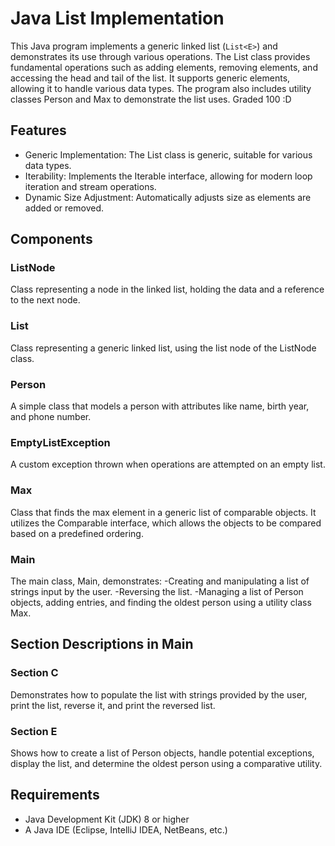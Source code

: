 # Java List Implementation

This Java program implements a generic linked list (`List<E>`) and demonstrates its use through various operations. The List class provides fundamental operations such as adding elements, removing elements, and accessing the head and tail of the list. It supports generic elements, allowing it to handle various data types. The program also includes utility classes Person and Max to demonstrate the list uses.
Graded 100 :D

## Features
- Generic Implementation: The List<E> class is generic, suitable for various data types.
- Iterability: Implements the Iterable<E> interface, allowing for modern loop iteration and stream operations.
- Dynamic Size Adjustment: Automatically adjusts size as elements are added or removed.

## Components
### ListNode
Class representing a node in the linked list, holding the data and a reference to the next node.
### List
Class representing a generic linked list, using the list node of the ListNode class.
### Person
A simple class that models a person with attributes like name, birth year, and phone number.
### EmptyListException
A custom exception thrown when operations are attempted on an empty list.
### Max
Class that finds the max element in a generic list of comparable objects. It utilizes the Comparable interface, which allows the objects to be compared based on a predefined ordering.
### Main
The main class, Main, demonstrates:
-Creating and manipulating a list of strings input by the user.
-Reversing the list.
-Managing a list of Person objects, adding entries, and finding the oldest person using a utility class Max.

## Section Descriptions in Main
### Section C
Demonstrates how to populate the list with strings provided by the user, print the list, reverse it, and print the reversed list.

### Section E
Shows how to create a list of Person objects, handle potential exceptions, display the list, and determine the oldest person using a comparative utility.

## Requirements
- Java Development Kit (JDK) 8 or higher
- A Java IDE (Eclipse, IntelliJ IDEA, NetBeans, etc.)
